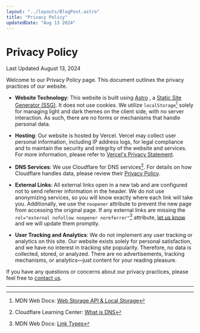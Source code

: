 ```yaml
---
layout: "../layouts/BlogPost.astro"
title: "Privacy Policy"
updatedDate: "Aug 13 2024"
---
```


# Privacy Policy

Last Updated August 13, 2024

Welcome to our Privacy Policy page. This document outlines the privacy practices of our website.

- **Website Technology**: This website is built using [Astro](https://astro.build) , a [Static Site Generator (SSG)](https://en.wikipedia.org/wiki/Static_site_generator). It does not use cookies. We utilize `localStorage`[^1] solely for managing light and dark themes on the client side, with no server interaction. As such, there are no forms or mechanisms that handle personal data.

- **Hosting**: Our website is hosted by Vercel. Vercel may collect user personal information, including IP address logs, for legal compliance and to maintain the security and integrity of the website and services. For more information, please refer to [Vercel's Privacy Statement](https://vercel.com/legal/privacy-policy).

- **DNS Services**: We use Cloudflare for DNS services[^2]. For details on how Cloudflare handles data, please review their [Privacy Policy](https://www.cloudflare.com/privacypolicy/).

- **External Links**: All external links open in a new tab and are configured not to send referrer information in the header. We do not use anonymizing services, so you will know exactly where each link will take you. Additionally, we use the `noopener` attribute to prevent the new page from accessing the original page. If any external links are missing the `rel="external nofollow noopener noreferrer"`[^3] attribute, [let us know](mailto:hy@andka.my.id) and we will update them promptly.

- **User Tracking and Analytics**: We do not implement any user tracking or analytics on this site. Our website exists solely for personal satisfaction, and we have no interest in tracking site popularity. Therefore, no data is collected, stored, or analyzed. There are no advertisements, tracking mechanisms, or analytics—just content for your reading pleasure.

If you have any questions or concerns about our privacy practices, please feel free to [contact us](mailto:hy@andka.my.id).

<hr class="w-full bg-gray h-1px bg-opacity-25">

[^1]: MDN Web Docs: [Web Storage API & Local Storage](https://developer.mozilla.org/en-US/docs/Web/API/Web_Storage_API)

[^2]: Cloudflare Learning Center: [What is DNS](https://www.cloudflare.com/learning/dns/what-is-dns/)

[^3]: MDN Web Docs: [Link Types](https://developer.mozilla.org/en-US/docs/Web/HTML/Link_types)
